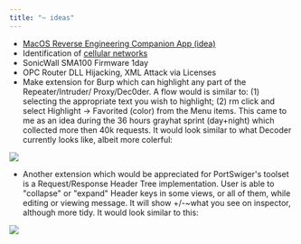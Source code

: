 ```yaml
---
title: "~ ideas"
---
```


* [MacOS Reverse Engineering Companion App (idea)](/MacOS-RE-Companion-App)
* Identification of [cellular networks](https://github.com/seemoo-lab/CellGuard)
* SonicWall SMA100 Firmware 1day
* OPC Router DLL Hijacking, XML Attack via Licenses
* Make extension for Burp which can highlight any part of the Repeater/Intruder/ Proxy/Dec0der. A flow would is similar to: (1) selecting the appropriate text you wish to highlight; (2) rm click and select Highlight -> Favorited (color) from the Menu items. This came to me as an idea during the 36 hours grayhat sprint (day+night) which collected more then 40k requests. It would look similar to what Decoder currently looks like, albeit more colerful:

![](/posts/images/word_compare_burp.png)

* Another extension which would be appreciated for PortSwiger's toolset is a Request/Response Header Tree implementation. User is able to "collapse" or "expand" Header keys in some views, or all of them, while editing or viewing message. It will show +/-~what you see on inspector, although more tidy. It would look similar to this:

![](/posts/images/burp_example_idea.png)
